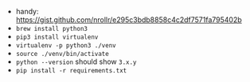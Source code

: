 * handy: https://gist.github.com/nrollr/e295c3bdb8858c4c2df7571fa795402b
* `brew install python3`
* `pip3 install virtualenv`
* `virtualenv -p python3 ./venv`
* `source ./venv/bin/activate`
* `python --version` should show `3.x.y`
* `pip install -r requirements.txt`
